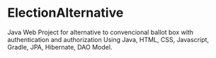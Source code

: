 # ElectionAlternative
Java Web Project for alternative to convencional ballot box  with authentication and authorization
Using Java, HTML, CSS, Javascript, Gradle, JPA, Hibernate, DAO Model.
